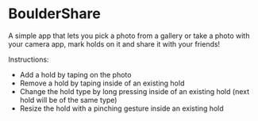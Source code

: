 # BoulderShare

A simple app that lets you pick a photo from a gallery or take a photo with your camera app, mark holds on it and share it with your friends!

Instructions:
- Add a hold by taping on the photo
- Remove a hold by taping inside of an existing hold
- Change the hold type by long pressing inside of an existing hold (next hold will be of the same type)
- Resize the hold with a pinching gesture inside an existing hold
